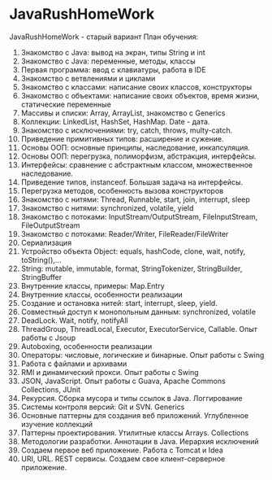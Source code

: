 # JavaRushHomeWork
JavaRushHomeWork  - старый вариант
План обучения:

  1.  Знакомство с Java: вывод на экран, типы String и int
  2.  Знакомство с Java: переменные, методы, классы
  3.  Первая программа: ввод с клавиатуры, работа в IDE
  4.  Знакомство с ветвлениями и циклами
  5.  Знакомство с классами: написание своих классов, конструкторы
  6.  Знакомство с объектами: написание своих объектов, время жизни, статические переменные
  7.  Массивы и списки: Array, ArrayList, знакомство с Generics
  8.  Коллекции: LinkedList, HashSet, HashMap. Date - дата.
  9.  Знакомство с исключениями: try, catch, throws, multy-catch.
  10. Приведение примитивных типов: расширение и сужение.
  11. Основы ООП: основные принципы, наследование, инкапсуляция.
  12. Основы ООП: перегрузка, полиморфизм, абстракция, интерфейсы.
  13. Интерфейсы: сравнение с абстрактным классом, множественное наследование.
  14. Приведение типов, instanceof. Большая задача на интерфейсы.
  15. Перегрузка методов, особенность вызова конструкторов
  16. Знакомство с нитями: Thread, Runnable, start, join, interrupt, sleep
  17. Знакомство с нитями: synchronized, volatile, yield
  18. Знакомство с потоками: InputStream/OutputStream, FileInputStream, FileOutputStream
  19. Знакомство с потоками: Reader/Writer, FileReader/FileWriter
  20. Сериализация
  21. Устройство объекта Object: equals, hashCode, clone, wait, notify, toString(),...
  22. String: mutable, immutable, format, StringTokenizer, StringBuilder, StringBuffer
  23. Внутренние классы, примеры: Map.Entry
  24. Внутренние классы, особенности реализации
  25. Создание и остановка нитей: start, interrupt, sleep, yield.
  26. Совместный доступ к монопольным данным: synchronized, volatile
  27. DeadLock. Wait, notify, notifyAll
  28. ThreadGroup, ThreadLocal, Executor, ExecutorService, Callable. Опыт работы с Jsoup
  29. Autoboxing, особенности реализации
  30. Операторы: числовые, логические и бинарные. Опыт работы с Swing
  31. Работа с файлами и архивами
  32. RMI и динамический прокси. Опыт работы с Swing
  33. JSON, JavaScript. Опыт работы с Guava, Apache Commons Collections, JUnit
  34. Рекурсия. Сборка мусора и типы ссылок в Java. Логгирование
  35. Системы контроля версий: Git и SVN. Generics
  36. Основные паттерны для создания веб приложений. Углубленное изучение коллекций
  37. Паттерны проектирования. Утилитные классы Arrays. Collections
  38. Методологии разработки. Аннотации в Java. Иерархия исключений
  39. Создаем первое веб приложение. Работа с Tomcat и Idea
  40. URI, URL. REST сервисы. Создаем свое клиент-серверное приложение.
